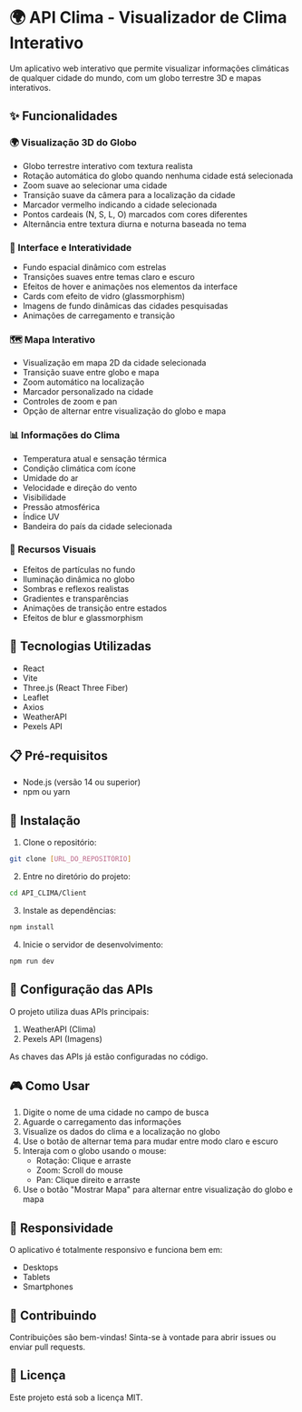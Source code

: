 # 🌍 API Clima - Visualizador de Clima Interativo

Um aplicativo web interativo que permite visualizar informações climáticas de qualquer cidade do mundo, com um globo terrestre 3D e mapas interativos.

## ✨ Funcionalidades

### 🌍 Visualização 3D do Globo
- Globo terrestre interativo com textura realista
- Rotação automática do globo quando nenhuma cidade está selecionada
- Zoom suave ao selecionar uma cidade
- Transição suave da câmera para a localização da cidade
- Marcador vermelho indicando a cidade selecionada
- Pontos cardeais (N, S, L, O) marcados com cores diferentes
- Alternância entre textura diurna e noturna baseada no tema

### 🎨 Interface e Interatividade
- Fundo espacial dinâmico com estrelas
- Transições suaves entre temas claro e escuro
- Efeitos de hover e animações nos elementos da interface
- Cards com efeito de vidro (glassmorphism)
- Imagens de fundo dinâmicas das cidades pesquisadas
- Animações de carregamento e transição

### 🗺️ Mapa Interativo
- Visualização em mapa 2D da cidade selecionada
- Transição suave entre globo e mapa
- Zoom automático na localização
- Marcador personalizado na cidade
- Controles de zoom e pan
- Opção de alternar entre visualização do globo e mapa

### 📊 Informações do Clima
- Temperatura atual e sensação térmica
- Condição climática com ícone
- Umidade do ar
- Velocidade e direção do vento
- Visibilidade
- Pressão atmosférica
- Índice UV
- Bandeira do país da cidade selecionada

### 🌟 Recursos Visuais
- Efeitos de partículas no fundo
- Iluminação dinâmica no globo
- Sombras e reflexos realistas
- Gradientes e transparências
- Animações de transição entre estados
- Efeitos de blur e glassmorphism

## 🚀 Tecnologias Utilizadas

- React
- Vite
- Three.js (React Three Fiber)
- Leaflet
- Axios
- WeatherAPI
- Pexels API

## 📋 Pré-requisitos

- Node.js (versão 14 ou superior)
- npm ou yarn

## 🔧 Instalação

1. Clone o repositório:
```bash
git clone [URL_DO_REPOSITÓRIO]
```

2. Entre no diretório do projeto:
```bash
cd API_CLIMA/Client
```

3. Instale as dependências:
```bash
npm install
```

4. Inicie o servidor de desenvolvimento:
```bash
npm run dev
```

## 🔑 Configuração das APIs

O projeto utiliza duas APIs principais:

1. WeatherAPI (Clima)
2. Pexels API (Imagens)

As chaves das APIs já estão configuradas no código.

## 🎮 Como Usar

1. Digite o nome de uma cidade no campo de busca
2. Aguarde o carregamento das informações
3. Visualize os dados do clima e a localização no globo
4. Use o botão de alternar tema para mudar entre modo claro e escuro
5. Interaja com o globo usando o mouse:
   - Rotação: Clique e arraste
   - Zoom: Scroll do mouse
   - Pan: Clique direito e arraste
6. Use o botão "Mostrar Mapa" para alternar entre visualização do globo e mapa

## 📱 Responsividade

O aplicativo é totalmente responsivo e funciona bem em:
- Desktops
- Tablets
- Smartphones

## 🤝 Contribuindo

Contribuições são bem-vindas! Sinta-se à vontade para abrir issues ou enviar pull requests.

## 📄 Licença

Este projeto está sob a licença MIT.
